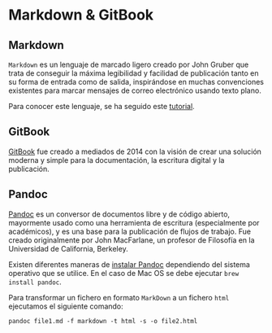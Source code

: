 # Markdown & GitBook

## Markdown

`Markdown` es un lenguaje de marcado ligero creado por John Gruber que trata de conseguir la máxima legibilidad y facilidad de publicación tanto en su forma de entrada como de salida, inspirándose en muchas convenciones existentes para marcar mensajes de correo electrónico usando texto plano.

Para conocer este lenguaje, se ha seguido este [tutorial](https://guides.github.com/features/mastering-markdown).

## GitBook

[GitBook](https://gitbook.com) fue creado a mediados de 2014 con la visión de crear una solución moderna y simple para la documentación, la escritura digital y la publicación.


## Pandoc

[Pandoc](http://www.pandoc.org) es un conversor de documentos libre y de código abierto, mayormente usado como una herramienta de escritura (especialmente por académicos), y es una base para la publicación de flujos de trabajo. Fue creado originalmente por John MacFarlane, un profesor de Filosofía en la Universidad de California, Berkeley.

Existen diferentes maneras de [instalar Pandoc](http://pandoc.org/installing.html) dependiendo del sistema operativo que se utilice. En el caso de Mac OS se debe ejecutar `brew install pandoc`.

Para transformar un fichero en formato `MarkDown` a un fichero `html` ejecutamos el siguiente comando:

`pandoc file1.md -f markdown -t html -s -o file2.html`
